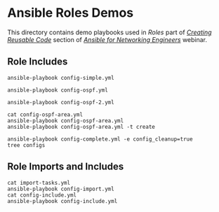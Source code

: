 # Ansible Roles Demos

This directory contains demo playbooks used in *Roles* part of *[Creating Reusable Code](https://my.ipspace.net/bin/list?id=Ansible#INCLUDES)* section of *[Ansible for Networking Engineers](https://www.ipspace.net/Ansible_for_Networking_Engineers)* webinar.

## Role Includes

```
ansible-playbook config-simple.yml

ansible-playbook config-ospf.yml

ansible-playbook config-ospf-2.yml

cat config-ospf-area.yml  
ansible-playbook config-ospf-area.yml
ansible-playbook config-ospf-area.yml -t create

ansible-playbook config-complete.yml -e config_cleanup=true
tree configs 
```

## Role Imports and Includes

```
cat import-tasks.yml
ansible-playbook config-import.yml
cat config-include.yml 
ansible-playbook config-include.yml
```
